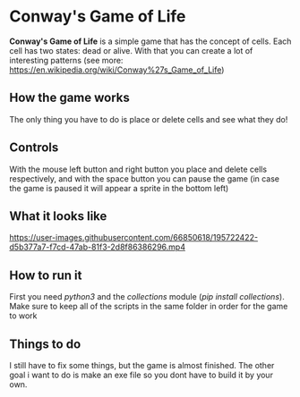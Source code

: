 # Conway's Game of Life
**Conway's Game of Life** is a simple game that has the concept of cells. Each cell has two states: dead or alive. With that you can create a lot of interesting patterns (see more: https://en.wikipedia.org/wiki/Conway%27s_Game_of_Life)

## How the game works
The only thing you have to do is place or delete cells and see what they do!

## Controls
With the mouse left button and right button you place and delete cells respectively, and with the space button you can pause the game (in case the game is paused it will appear a sprite in the bottom left) 

## What it looks like
https://user-images.githubusercontent.com/66850618/195722422-d5b377a7-f7cd-47ab-81f3-2d8f86386296.mp4

## How to run it
First you need *python3* and the *collections* module (*pip install collections*). Make sure to keep all of the scripts in the same folder in order for the game to work

## Things to do
I still have to fix some things, but the game is almost finished. The other goal i want to do is make an exe file so you dont have to build it by your own.
